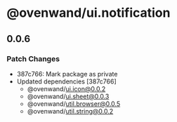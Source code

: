 # @ovenwand/ui.notification

## 0.0.6

### Patch Changes

- 387c766: Mark package as private
- Updated dependencies [387c766]
  - @ovenwand/ui.icon@0.0.2
  - @ovenwand/ui.sheet@0.0.3
  - @ovenwand/util.browser@0.0.5
  - @ovenwand/util.string@0.0.2
